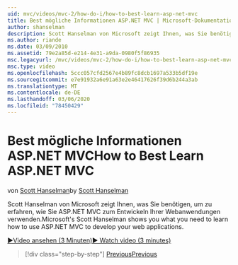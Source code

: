 ```yaml
---
uid: mvc/videos/mvc-2/how-do-i/how-to-best-learn-asp-net-mvc
title: Best mögliche Informationen ASP.NET MVC | Microsoft-Dokumentation
author: shanselman
description: Scott Hanselman von Microsoft zeigt Ihnen, was Sie benötigen, um zu erfahren, wie Sie ASP.NET MVC zum Entwickeln Ihrer Webanwendungen verwenden.
ms.author: riande
ms.date: 03/09/2010
ms.assetid: 79e2a85d-e214-4e31-a9da-0980f5f86935
msc.legacyurl: /mvc/videos/mvc-2/how-do-i/how-to-best-learn-asp-net-mvc
msc.type: video
ms.openlocfilehash: 5ccc057cfd2567e4b89fc8dcb1697a533b5df19e
ms.sourcegitcommit: e7e91932a6e91a63e2e46417626f39d6b244a3ab
ms.translationtype: MT
ms.contentlocale: de-DE
ms.lasthandoff: 03/06/2020
ms.locfileid: "78450429"
---
```

# <a name="how-to-best-learn-aspnet-mvc"></a><span data-ttu-id="d2624-103">Best mögliche Informationen ASP.NET MVC</span><span class="sxs-lookup"><span data-stu-id="d2624-103">How to Best Learn ASP.NET MVC</span></span>

<span data-ttu-id="d2624-104">von [Scott Hanselman](https://github.com/shanselman)</span><span class="sxs-lookup"><span data-stu-id="d2624-104">by [Scott Hanselman](https://github.com/shanselman)</span></span>

<span data-ttu-id="d2624-105">Scott Hanselman von Microsoft zeigt Ihnen, was Sie benötigen, um zu erfahren, wie Sie ASP.NET MVC zum Entwickeln Ihrer Webanwendungen verwenden.</span><span class="sxs-lookup"><span data-stu-id="d2624-105">Microsoft's Scott Hanselman shows you what you need to learn how to use ASP.NET MVC to develop your web applications.</span></span>

[<span data-ttu-id="d2624-106">&#9654;Video ansehen (3 Minuten)</span><span class="sxs-lookup"><span data-stu-id="d2624-106">&#9654; Watch video (3 minutes)</span></span>](https://channel9.msdn.com/Blogs/ASP-NET-Site-Videos/how-to-best-learn-asp-net-mvc)

> [!div class="step-by-step"]
> [<span data-ttu-id="d2624-107">Previous</span><span class="sxs-lookup"><span data-stu-id="d2624-107">Previous</span></span>](5-minute-introduction-to-aspnet-mvc.md)

